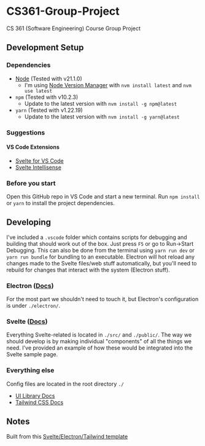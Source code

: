 # CS361-Group-Project
CS 361 (Software Engineering) Course Group Project

## Development Setup
### Dependencies
- [Node](https://nodejs.org/en/) (Tested with v21.1.0)
    - I'm using [Node Version Manager](https://github.com/coreybutler/nvm-windows) with
    `nvm install latest` and `nvm use latest`
- `npm` (Tested with v10.2.3)
    - Update to the latest version with `nvm install -g npm@latest`
- `yarn` (Tested with v1.22.19)
    - Update to the latest version with `nvm install -g yarn@latest`

### Suggestions
#### VS Code Extensions
- [Svelte for VS Code](https://marketplace.visualstudio.com/items?itemName=svelte.svelte-vscode)
- [Svelte Intellisense](https://marketplace.visualstudio.com/items?itemName=ardenivanov.svelte-intellisense)

### Before you start
Open this GitHub repo in VS Code and start a new terminal. 
Run `npm install` or `yarn` to install the project dependencies.

## Developing
I've included a `.vscode` folder which contains scripts for debugging and building that should work out of the box.
Just press `F5` or go to Run->Start Debugging. 
This can also be done from the terminal using `yarn run dev` or `yarn run bundle` for bundling to an executable. 
Electron will hot reload any changes made to the Svelte files/web stuff automatically, but you'll need to rebuild for changes that interact with the system (Electron stuff). 

### Electron ([Docs](https://www.electronjs.org/docs/latest))
For the most part we shouldn't need to touch it, but Electron's configuration is under `./electron/`.

### Svelte ([Docs](https://svelte.dev/docs/introduction))
Everything Svelte-related is located in `./src/` and `./public/`. 
The way we should develop is by making individual "components" of all the things we need. 
I've provided an example of how these would be integrated into the Svelte sample page.

### Everything else
Config files are located in the root directory `./` 
- [UI Library Docs](https://www.melt-ui.com/docs/introduction)
- [Tailwind CSS Docs](https://tailwindcss.com/docs/installation)

## Notes
Built from this [Svelte/Electron/Tailwind template](https://github.com/feernandobraga/vitesvelctron)
